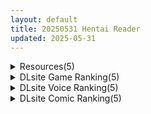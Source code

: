 ```yaml
---
layout: default
title: 20250531 Hentai Reader
updated: 2025-05-31
---
```


<details class='content-parent'>
<summary>
Resources(5)
</summary>
<details class='content-child'>
<summary>
<span class='rss-title'> 【R3695】[无修正][おいらん一味] アイリス☆アクション+アイリス☆クロニクル / 艾莉丝☆编年史 御所AI翻译版 V1.21 </span> <a class='rss-link' href='https://blog.reimu.net/archives/110541' target='_blank'>&nbsp;</a>
<div class='rss-published'> 🕛 20250530 16:09:06</div>
</summary>
今天是端午假期加更的第一天，御所又到了爆更的时候了，虽然上个月五一才爆更过。然后这次应绅士请求发个看上去历史悠 &#8230; <a class="more-link" href="https://blog.reimu.net/archives/110541">继续阅读<span class="screen-reader-text">【R3695】[无修正][おいらん一味] アイリス☆アクション+アイリス☆クロニクル / 艾莉丝☆编年史 御所AI翻译版 V1.21</span></a>
</details>
<details class='content-child'>
<summary>
<span class='rss-title'> 【R3694】[无修正][みこにそみ] 夏のサカり/Summer in Heat 日文版+英文版 </span> <a class='rss-link' href='https://blog.reimu.net/archives/111000' target='_blank'>&nbsp;</a>
<div class='rss-published'> 🕛 20250530 16:04:00</div>
</summary>
端午节安康哟~~ ——来自没有端午假期的污师的祝福。 距离我上次碰Miconisomi的3D作品已经过去快7年 &#8230; <a class="more-link" href="https://blog.reimu.net/archives/111000">继续阅读<span class="screen-reader-text">【R3694】[无修正][みこにそみ] 夏のサカり/Summer in Heat 日文版+英文版</span></a>
</details>
<details class='content-child'>
<summary>
<span class='rss-title'> 【R3693】[狐狐部屋][安卓][电脑]【Live2D】甘えんぼな妹と二人きりいちゃラブ性活 </span> <a class='rss-link' href='https://blog.reimu.net/archives/111010' target='_blank'>&nbsp;</a>
<div class='rss-published'> 🕛 20250530 16:00:08</div>
</summary>
今天是端午节，一酱在这里祝福大家端午节快乐安康。 （都说一遍总不会被挑刺了吧，嗯。） 佳节之时，一酱又来给大家 &#8230; <a class="more-link" href="https://blog.reimu.net/archives/111010">继续阅读<span class="screen-reader-text">【R3693】[狐狐部屋][安卓][电脑]【Live2D】甘えんぼな妹と二人きりいちゃラブ性活</span></a>
</details>
<details class='content-child'>
<summary>
<span class='rss-title'> 【R3692】[ZXZ_studio] のぞきみ -3DCGアニメーション- </span> <a class='rss-link' href='https://blog.reimu.net/archives/110999' target='_blank'>&nbsp;</a>
<div class='rss-published'> 🕛 20250530 08:00:28</div>
</summary>
再过几小时就是端午加更模式了，今天就先来个开胃小菜吧。 （8酱通知我加更的时候正值污师一整周都要出差，一边出差 &#8230; <a class="more-link" href="https://blog.reimu.net/archives/110999">继续阅读<span class="screen-reader-text">【R3692】[ZXZ_studio] のぞきみ -3DCGアニメーション-</span></a>
</details>
<details class='content-child'>
<summary>
<span class='rss-title'> 【S4875】[elf][FANZA GAMES] 同級生 / 同级生 合集 </span> <a class='rss-link' href='https://blog.reimu.net/archives/110640' target='_blank'>&nbsp;</a>
<div class='rss-published'> 🕛 20250530 05:00:57</div>
</summary>
ELF补全计划第四弹，下级生有了，该同级生了，同时这次也是【S1062】的补档，顺便再把FD同臭生也一起打包发 &#8230; <a class="more-link" href="https://blog.reimu.net/archives/110640">继续阅读<span class="screen-reader-text">【S4875】[elf][FANZA GAMES] 同級生 / 同级生 合集</span></a>
</details>

</details>
<details class='content-parent'>
<summary>
DLsite Game Ranking(5)
</summary>
<details class='content-child'>
<summary>
<span class='rss-title'> これでお前も性処理課！ [むくどりGames] </span> <a class='rss-link' href='https://www.dlsite.com/maniax/work/=/product_id/RJ01387100.html' target='_blank'>&nbsp;</a>
<div class='rss-published'> 🕛 20250531 05:17:10</div>
</summary>
<img src ="http://img.dlsite.jp/modpub/images2/work/doujin/RJ01388000/RJ01387100_img_main.jpg"/><br/>リアルタイム3D性処理シミュレーションゲーム！ 性処理課の後輩「佐藤しなの」とランダム生成されたバリエーション豊かな女社員たちを配属して性処理しよう！
</details>
<details class='content-child'>
<summary>
<span class='rss-title'> セックスセラピスト MOVIE版 [梅麻呂3D] </span> <a class='rss-link' href='https://www.dlsite.com/maniax/work/=/product_id/RJ01399859.html' target='_blank'>&nbsp;</a>
<div class='rss-published'> 🕛 20250531 05:17:10</div>
</summary>
<img src ="http://img.dlsite.jp/modpub/images2/work/doujin/RJ01400000/RJ01399859_img_main.jpg"/><br/>UMEMARO3D作品Vol.21
</details>
<details class='content-child'>
<summary>
<span class='rss-title'> セックスセラピスト GAME版 [梅麻呂3D] </span> <a class='rss-link' href='https://www.dlsite.com/maniax/work/=/product_id/RJ01399875.html' target='_blank'>&nbsp;</a>
<div class='rss-published'> 🕛 20250531 05:17:10</div>
</summary>
<img src ="http://img.dlsite.jp/modpub/images2/work/doujin/RJ01400000/RJ01399875_img_main.jpg"/><br/>UMEMARO3D作品Vol.21
</details>
<details class='content-child'>
<summary>
<span class='rss-title'> Ikisaw ～デカ乳ツインテとイキ我慢の部屋～ [つきうさぎ] </span> <a class='rss-link' href='https://www.dlsite.com/maniax/work/=/product_id/RJ01356756.html' target='_blank'>&nbsp;</a>
<div class='rss-published'> 🕛 20250531 05:17:10</div>
</summary>
<img src ="http://img.dlsite.jp/modpub/images2/work/doujin/RJ01357000/RJ01356756_img_main.jpg"/><br/>選ばなければ進めない、でも選ぶたびに快楽が絡みつく——。 強気で負けず嫌いな少女・イヴが、理不尽な試練に挑むR18アドベンチャー。 選ぶ者、選ばない者、選ばせる者。 この試練の果てに、イヴは本当に"自分の選択"を貫けるのか?
</details>
<details class='content-child'>
<summary>
<span class='rss-title'> Fallen / Brand New World [パルティア教団] </span> <a class='rss-link' href='https://www.dlsite.com/maniax/work/=/product_id/RJ01348926.html' target='_blank'>&nbsp;</a>
<div class='rss-published'> 🕛 20250531 05:17:10</div>
</summary>
<img src ="http://img.dlsite.jp/modpub/images2/work/doujin/RJ01349000/RJ01348926_img_main.jpg"/><br/>メイドとふれあい、通じ合う。ファンタジー都市生活SLG
</details>

</details>
<details class='content-parent'>
<summary>
DLsite Voice Ranking(5)
</summary>
<details class='content-child'>
<summary>
<span class='rss-title'> 贅沢ドスケベメイド～甘責めメイドに優しく絞られたいご主人様へ～【6/26まで！えっち支援特典&クーポン付き】 [少女クロイスタ] </span> <a class='rss-link' href='https://www.dlsite.com/maniax/work/=/product_id/RJ01382605.html' target='_blank'>&nbsp;</a>
<div class='rss-published'> 🕛 20250531 05:17:13</div>
</summary>
<img src ="http://img.dlsite.jp/modpub/images2/work/doujin/RJ01383000/RJ01382605_img_main.jpg"/><br/>【イラスト:智弘カイ】従順ながら隠れSなJKメイドにご奉仕されたい方、必聴――。かつてあなたの家に仕え、あなたの一人暮らしを機に再会した「専用メイド」、佐伯メアリ。身も心も捧げるうち、優しく甘やかしつつも沢山えっちに責めてくる「あまあまサド」に目覚めてしまい……。「沼らせ」ドスケベメイドを独占できちゃう「少女クロイスタ」第17作目です。【CV:逢坂成美/シナリオ:あすきぃきゅーぶ】
</details>
<details class='content-child'>
<summary>
<span class='rss-title'> 【耳舐め猫の全力おまんこASMR】おまんこ音が脳に響く★プライベートオナニー！2【圧倒的リアル感!!】 [来世猫と未来の大富豪] </span> <a class='rss-link' href='https://www.dlsite.com/maniax/work/=/product_id/RJ01390087.html' target='_blank'>&nbsp;</a>
<div class='rss-published'> 🕛 20250531 05:17:13</div>
</summary>
<img src ="http://img.dlsite.jp/modpub/images2/work/doujin/RJ01391000/RJ01390087_img_main.jpg"/><br/>耳舐め猫の耳舐め以上の欲望解禁★気持ち良さに喘ぎ続ける極上おまんこASMRを聴け～～～っ！
</details>
<details class='content-child'>
<summary>
<span class='rss-title'> 【淫語×無声囁き】貴方を大好きなメンヘラ低音ダウナー系コスプレイヤーと湿度たっぷりな純愛筆下ろしオフパコ孕ませ交尾する音声【心情代弁/KU100】 [おいしいおこめ] </span> <a class='rss-link' href='https://www.dlsite.com/maniax/work/=/product_id/RJ01392606.html' target='_blank'>&nbsp;</a>
<div class='rss-published'> 🕛 20250531 05:17:13</div>
</summary>
<img src ="http://img.dlsite.jp/modpub/images2/work/doujin/RJ01393000/RJ01392606_img_main.jpg"/><br/>ブル◯アーカイブの戒◯ミサキのコスプレイヤーに雨の中出会い、貴方(先生)と純愛えっちする男性受け音声!今作はシチュも声も湿度たっぷりでお届け♡主なシチュ:ぐっぽり耳舐め/手コキ/「イケ」命令/無声囁きたっぷり/淫語責め/心情代弁/出るとこ見ててくれるやつ♡/フェラチオ/口内射精/ごっくん/筆下ろし/騎乗位/逆レ○プ/中出し/ファーストキス奪われ/連続絶頂/好き連呼/オホ声/首絞め/失禁/対面座位/キスたっぷり
</details>
<details class='content-child'>
<summary>
<span class='rss-title'> ドスケベお姉さんからされる誘惑マザコンプレイ [シコらnight] </span> <a class='rss-link' href='https://www.dlsite.com/maniax/work/=/product_id/RJ01397307.html' target='_blank'>&nbsp;</a>
<div class='rss-published'> 🕛 20250531 05:17:13</div>
</summary>
<img src ="http://img.dlsite.jp/modpub/images2/work/doujin/RJ01398000/RJ01397307_img_main.jpg"/><br/>前半のトラックではスケベなママによる【淫語責め】や【エロ喘ぎ&代弁煽り】によるセックス。 後半のトラックではママを他の男に淫売させる【寝取らせプレイ】など、マザコンプレイを軸に様々なプレイを楽しめる音声作品になっております。CV:分倍河原シホ
</details>
<details class='content-child'>
<summary>
<span class='rss-title'> カノジョの発情スイッチASMR～乳首発情しちゃうクール系カノジョとらぶらぶえっち～ [青春×フェティシズム] </span> <a class='rss-link' href='https://www.dlsite.com/maniax/work/=/product_id/RJ01393160.html' target='_blank'>&nbsp;</a>
<div class='rss-published'> 🕛 20250531 05:17:13</div>
</summary>
<img src ="http://img.dlsite.jp/modpub/images2/work/doujin/RJ01394000/RJ01393160_img_main.jpg"/><br/>クールな同僚カノジョの秘密は…乳首を触られると即発情しちゃうこと！?  大人気作家ベコ太郎様の同名マンガとの夢のコラボ作品♪ シナリオは安心のご本人監修。マンガにはないオリジナル音声シナリオも追加！！ マンガファンも、音声ファンも見逃せないえちえち発情感たーっぷりの音声作品をお楽しみください♪
</details>

</details>
<details class='content-parent'>
<summary>
DLsite Comic Ranking(5)
</summary>
<details class='content-child'>
<summary>
<span class='rss-title'> なまオナホ先輩♡ ~ヤリたがりの先輩が後輩くんを煽ったらバッコバコに犯されてめちゃくちゃ射精される話~ [sumomo] </span> <a class='rss-link' href='https://www.dlsite.com/maniax/work/=/product_id/RJ01365103.html' target='_blank'>&nbsp;</a>
<div class='rss-published'> 🕛 20250531 05:17:15</div>
</summary>
<img src ="http://img.dlsite.jp/modpub/images2/work/doujin/RJ01366000/RJ01365103_img_main.jpg"/><br/>セックス大好きな低身長巨乳の先輩が後輩の男の子にオナホにされる漫画です
</details>
<details class='content-child'>
<summary>
<span class='rss-title'> 魅惑的なお前が悪い [よふかしのへや] </span> <a class='rss-link' href='https://www.dlsite.com/maniax/work/=/product_id/RJ01389285.html' target='_blank'>&nbsp;</a>
<div class='rss-published'> 🕛 20250531 05:17:15</div>
</summary>
<img src ="http://img.dlsite.jp/modpub/images2/work/doujin/RJ01390000/RJ01389285_img_main.jpg"/><br/>性奴○との背徳いちゃらぶ生活
</details>
<details class='content-child'>
<summary>
<span class='rss-title'> 【日文版】只是眼神凶恶的普通女人 [あきや] </span> <a class='rss-link' href='https://www.dlsite.com/maniax/work/=/product_id/RJ01354858.html' target='_blank'>&nbsp;</a>
<div class='rss-published'> 🕛 20250531 05:17:15</div>
</summary>
<img src ="http://img.dlsite.jp/modpub/images2/work/doujin/RJ01355000/RJ01354858_img_main.jpg"/><br/>前去搭话的女人眼神凶恶，是个普通的女人！？
</details>
<details class='content-child'>
<summary>
<span class='rss-title'> 乳首開発サロンへようこそ [えろはむちゃん] </span> <a class='rss-link' href='https://www.dlsite.com/maniax/work/=/product_id/RJ01372327.html' target='_blank'>&nbsp;</a>
<div class='rss-published'> 🕛 20250531 05:17:15</div>
</summary>
<img src ="http://img.dlsite.jp/modpub/images2/work/doujin/RJ01373000/RJ01372327_img_main.jpg"/><br/>乳首開発サロンで連続絶頂！拘束・羞恥・失禁・自慰・ローションガーゼ…⁈ありとあらゆり手段で全編乳首責め！
</details>
<details class='content-child'>
<summary>
<span class='rss-title'> Magical Girl Bad End A2γ [めかぶ亭] </span> <a class='rss-link' href='https://www.dlsite.com/maniax/work/=/product_id/RJ01398954.html' target='_blank'>&nbsp;</a>
<div class='rss-published'> 🕛 20250531 05:17:15</div>
</summary>
<img src ="http://img.dlsite.jp/modpub/images2/work/doujin/RJ01399000/RJ01398954_img_main.jpg"/><br/>だしても、だしても終わらない！ 元気が取り柄の関西弁×魔法少女がペニスを生やされ、悪の居城にてこれでもかと責められる。何度射精しても、どんなに泣き叫んでも、○問に終わりなんてない！ 正義を為すためのエナジーが精液と一緒に抜き出され、悪の糧とされるのだ。上げて落とすための活躍シーンも収録。無数の敵を圧倒的な身体能力で屠っていくが…。そして正義の心が折れたとき、聖なる身体に変化が！?
</details>

</details>
